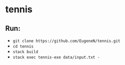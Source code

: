 # tennis

## Run:

- `git clone https://github.com/EugeneN/tennis.git`
- `cd tennis`
- `stack build`
- `stack exec tennis-exe data/input.txt -`